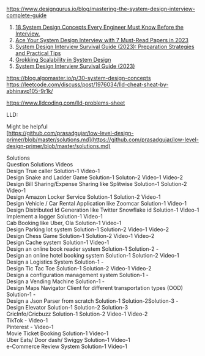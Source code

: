 https://www.designgurus.io/blog/mastering-the-system-design-interview-complete-guide

1. [18 System Design Concepts Every Engineer Must Know Before the Interview.](https://www.designgurus.io/blog/system-design-interview-fundamentals)
2. [Ace Your System Design Interview with 7 Must-Read Papers in 2023](https://www.designgurus.io/blog/sys-design-papers)
3. [System Design Interview Survival Guide (2023): Preparation Strategies and Practical Tips](https://medium.com/gitconnected/system-design-interview-survival-guide-2023-preparation-strategies-and-practical-tips-ba9314e6b9e3)
4. [Grokking Scalability in System Design](https://www.designgurus.io/blog/grokking-system-design-scalability)
5. [System Design Interview Survival Guide (2023)](https://medium.com/gitconnected/system-design-interview-survival-guide-2023-preparation-strategies-and-practical-tips-ba9314e6b9e3)



https://blog.algomaster.io/p/30-system-design-concepts
https://leetcode.com/discuss/post/1976034/lld-cheat-sheat-by-abhinavp105-9r1k/

https://www.lldcoding.com/lld-problems-sheet

LLD:

Might be helpful  
[https://github.com/prasadgujar/low-level-design-primer/blob/master/solutions.md](https://github.com/prasadgujar/low-level-design-primer/blob/master/solutions.md)



Solutions  
Question Solutions Videos  
Design True caller Solution-1 Video-1  
Design Snake and Ladder Game Solution-1 Soluton-2 Video-1 Video-2  
Design Bill Sharing/Expense Sharing like Splitwise Solution-1 Solution-2 Video-1  
Design Amazon Locker Service Solution-1 Solution-2 Video-1  
Design Vehicle / Car Rental Application like Zoomcar Solution-1 Video-1  
Design Distributed Id Generation like Twitter Snowflake id Solution-1 Video-1  
Implement a logger Solution-1 Video-1  
Cab Booking like Uber, Ola Solution-1 Video-1  
Design Parking lot system Solution-1 Solution-2 Video-1 Video-2  
Design Chess Game Solution-1 Solution-2 Video-1 Video-2  
Design Cache system Solution-1 Video-1  
Design an online book reader system Solution-1 Solution-2 -  
Design an online hotel booking system Solution-1 Solution-2 Video-1  
Design a Logistics System Solution-1 -  
Design Tic Tac Toe Solution-1 Solution-2 Video-1 Video-2  
Design a configuration management system Solution-1 -  
Design a Vending Machine Solution-1 -  
Design Maps Navigator Client for different transportation types (OOD) Solution-1 -  
Design a Json Parser from scratch Solution-1 Solution-2Solution-3 -  
Design Elevator Solution-1 Solution-2 Solution-3  
CricInfo/Cricbuzz Solution-1 Solution-2 Video-1 Video-2  
TikTok - Video-1  
Pinterest - Video-1  
Movie Ticket Booking Solution-1 Video-1  
Uber Eats/ Door dash/ Swiggy Solution-1 Video-1  
e-Commerce Review System Solution-1 Video-1